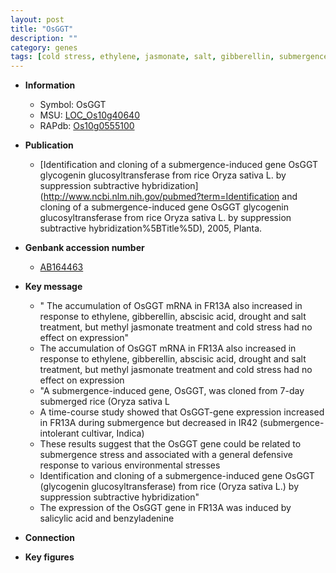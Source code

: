 ```yaml
---
layout: post
title: "OsGGT"
description: ""
category: genes
tags: [cold stress, ethylene, jasmonate, salt, gibberellin, submergence, salicylic acid, drought]
---
```


* **Information**  
    + Symbol: OsGGT  
    + MSU: [LOC_Os10g40640](http://rice.plantbiology.msu.edu/cgi-bin/ORF_infopage.cgi?orf=LOC_Os10g40640)  
    + RAPdb: [Os10g0555100](http://rapdb.dna.affrc.go.jp/viewer/gbrowse_details/irgsp1?name=Os10g0555100)  

* **Publication**  
    + [Identification and cloning of a submergence-induced gene OsGGT glycogenin glucosyltransferase from rice Oryza sativa L. by suppression subtractive hybridization](http://www.ncbi.nlm.nih.gov/pubmed?term=Identification and cloning of a submergence-induced gene OsGGT glycogenin glucosyltransferase from rice Oryza sativa L. by suppression subtractive hybridization%5BTitle%5D), 2005, Planta.

* **Genbank accession number**  
    + [AB164463](http://www.ncbi.nlm.nih.gov/nuccore/AB164463)

* **Key message**  
    + " The accumulation of OsGGT mRNA in FR13A also increased in response to ethylene, gibberellin, abscisic acid, drought and salt treatment, but methyl jasmonate treatment and cold stress had no effect on expression"
    + The accumulation of OsGGT mRNA in FR13A also increased in response to ethylene, gibberellin, abscisic acid, drought and salt treatment, but methyl jasmonate treatment and cold stress had no effect on expression
    + "A submergence-induced gene, OsGGT, was cloned from 7-day submerged rice (Oryza sativa L
    + A time-course study showed that OsGGT-gene expression increased in FR13A during submergence but decreased in IR42 (submergence-intolerant cultivar, Indica)
    + These results suggest that the OsGGT gene could be related to submergence stress and associated with a general defensive response to various environmental stresses
    + Identification and cloning of a submergence-induced gene OsGGT (glycogenin glucosyltransferase) from rice (Oryza sativa L.) by suppression subtractive hybridization"
    + The expression of the OsGGT gene in FR13A was induced by salicylic acid and benzyladenine

* **Connection**  

* **Key figures**  



